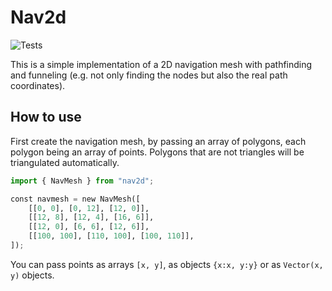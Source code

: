 # Nav2d

![Tests](https://github.com/frapa/nav2d/workflows/Tests/badge.svg)

This is a simple implementation of a 2D navigation mesh with pathfinding
and funneling (e.g. not only finding the nodes but also the real path coordinates).

## How to use

First create the navigation mesh, by passing an array of polygons,
each polygon being an array of points.
Polygons that are not triangles will be triangulated automatically.

```python
import { NavMesh } from "nav2d";

const navmesh = new NavMesh([
    [[0, 0], [0, 12], [12, 0]],
    [[12, 8], [12, 4], [16, 6]],
    [[12, 0], [6, 6], [12, 6]],
    [[100, 100], [110, 100], [100, 110]],
]);
```

You can pass points as arrays `[x, y]`, as objects `{x:x, y:y}` or
as `Vector(x, y)` objects.
